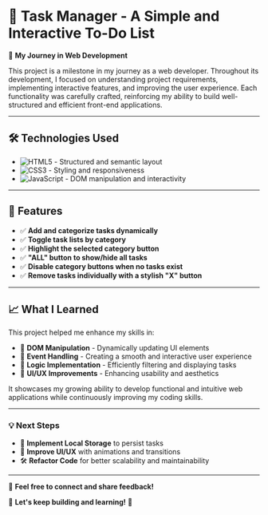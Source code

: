 # 📝 Task Manager - A Simple and Interactive To-Do List

🚀 **My Journey in Web Development**

This project is a milestone in my journey as a web developer. Throughout its development, I focused on understanding project requirements, implementing interactive features, and improving the user experience. Each functionality was carefully crafted, reinforcing my ability to build well-structured and efficient front-end applications.

---

## 🛠️ Technologies Used

-  ![HTML5](https://img.shields.io/badge/-HTML5-E34F26?style=flat-square&logo=html5&logoColor=white) - Structured and semantic layout
-  ![CSS3](https://img.shields.io/badge/-CSS3-1572B6?style=flat-square&logo=css3&logoColor=white) - Styling and responsiveness
-  ![JavaScript](https://img.shields.io/badge/-JavaScript-F7DF1E?style=flat-square&logo=javascript&logoColor=black) - DOM manipulation and interactivity

---

## 📌 Features

- ✅ **Add and categorize tasks dynamically**
- ✅ **Toggle task lists by category**
- ✅ **Highlight the selected category button**
- ✅ **"ALL" button to show/hide all tasks**
- ✅ **Disable category buttons when no tasks exist**
- ✅ **Remove tasks individually with a stylish "X" button**

---

## 📈 What I Learned

This project helped me enhance my skills in:

- 🔹 **DOM Manipulation** - Dynamically updating UI elements
- 🔹 **Event Handling** - Creating a smooth and interactive user experience
- 🔹 **Logic Implementation** - Efficiently filtering and displaying tasks
- 🔹 **UI/UX Improvements** - Enhancing usability and aesthetics

It showcases my growing ability to develop functional and intuitive web applications while continuously improving my coding skills.

---

### 💡 Next Steps

- 🚀 **Implement Local Storage** to persist tasks
- 🎨 **Improve UI/UX** with animations and transitions
- 🛠️ **Refactor Code** for better scalability and maintainability

---

💬 **Feel free to connect and share feedback!**

📌 **Let's keep building and learning!** 🚀
